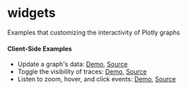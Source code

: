 widgets
=======

Examples that customizing the interactivity of Plotly graphs

#### Client-Side Examples

- Update a graph's data: [Demo](http://htmlpreview.github.io/?https://github.com/plotly/widgets/blob/master/clientside-examples/restyle--updating_a_graphs_data.html), [Source](https://github.com/plotly/widgets/blob/master/clientside-examples/restyle--updating_a_graphs_data.html)
- Toggle the visibility of traces: [Demo](http://htmlpreview.github.io/?https://github.com/plotly/widgets/blob/master/clientside-examples/restyle--toggling-traces.html), [Source](https://github.com/plotly/widgets/blob/master/clientside-examples/restyle--toggling-traces.html)
- Listen to zoom, hover, and click events: [Demo](http://htmlpreview.github.io/?https://github.com/plotly/widgets/blob/master/clientside-examples/zoom-click-hover-listeners.html), [Source](https://github.com/plotly/widgets/blob/master/clientside-examples/zoom-click-hover-listeners.html)
